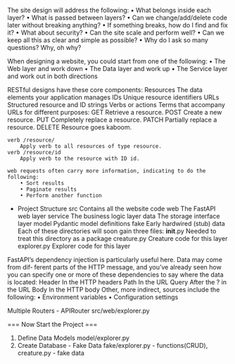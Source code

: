 The site design will address the following:
• What belongs inside each layer?
• What is passed between layers?
• Can we change/add/delete code later without breaking anything?
• If something breaks, how do I find and fix it?
• What about security?
• Can the site scale and perform well?
• Can we keep all this as clear and simple as possible?
• Why do I ask so many questions? Why, oh why?

When designing a website, you could start from one of the following:
• The Web layer and work down
• The Data layer and work up
• The Service layer and work out in both directions

RESTful designs have these core components:
    Resources
        The data elements your application manages
    IDs
        Unique resource identifiers
    URLs
        Structured resource and ID strings
    Verbs or actions
        Terms that accompany URLs for different purposes:
        GET
            Retrieve a resource.
        POST
            Create a new resource.
        PUT
            Completely replace a resource.
        PATCH
            Partially replace a resource.
        DELETE
            Resource goes kaboom.

    verb /resource/
        Apply verb to all resources of type resource.
    verb /resource/id
        Apply verb to the resource with ID id.

    web requests often carry more information, indicating to do the following:
        • Sort results
        • Paginate results
        • Perform another function

- Project Structure
src
    Contains all the website code
    web
        The FastAPI web layer
    service
        The business logic layer
    data
        The storage interface layer
    model
        Pydantic model definitions
    fake
        Early hardwired (stub) data
Each of these directories will soon gain three files:
__init__.py
    Needed to treat this directory as a package
creature.py
    Creature code for this layer
explorer.py
    Explorer code for this layer

FastAPI’s dependency injection is particularly useful here. Data may come from dif‐
ferent parts of the HTTP message, and you’ve already seen how you can specify one
or more of these dependencies to say where the data is located:
    Header
        In the HTTP headers
    Path
        In the URL
    Query
        After the ? in the URL
    Body
        In the HTTP body
Other, more indirect, sources include the following:
• Environment variables
• Configuration settings

Multiple Routers - APIRouter
    src/web/explorer.py

=== Now Start the Project ===
1. Define Data Models model/explorer.py
2. Create Database - Fake Data fake/explorer.py - functions(CRUD), creature.py - fake data

